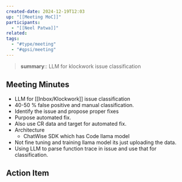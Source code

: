 ```yaml
---
created-date: 2024-12-19T12:03
up: "[[Meeting MoC]]"
participants:
  - "[[Neel Patwa]]"
related: 
tags:
  - "#type/meeting"
  - "#qpsi/meeting"
---
```


> **summary**:: LLM for klockwork issue classification

## Meeting Minutes

- LLM for [[Inbox/Klockwork]] issue classification
- 40-50 % false positive and manual classification.
- Identify the issue and propose proper fixes
- Purpose automated fix.
- Also use CR data and target for automated fix.
- Architecture
	- ChatWise SDK which has Code llama model
- Not fine tuning and training llama model its just uploading the data.
- Using LLM to parse function trace in issue and use that for classification.

## Action Item
